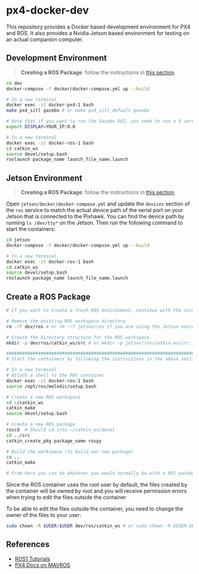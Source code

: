 # px4-docker-dev

This repository provides a Docker based development environment for PX4 and ROS. It also provides a Nvidia Jetson based environment for testing on an actual companion computer.

## Development Environment

> **Creating a ROS Package**: follow the instructions in [this section](#create-a-ros-package).

```bash
cd dev
docker-compose -f docker/docker-compose.yml up --build

# In a new terminal
docker exec -it docker-px4-1 bash
make px4_sitl gazebo # or make px4_sitl_default gazebo

# Note that if you want to run the Gazebo GUI, you need to run a X server on the host machine, and set the environment variable `DISPLAY` to the IP address of your host machine within the container. We recommend using MobaXterm on Windows, which has a built-in X server. You can find the IP address by hovering over the X server icon on the top right corner of the MobaXterm GUI. Then run the following command in the container before running `make px4_sitl gazebo`:
export DISPLAY=YOUR_IP:0.0

# In a new terminal
docker exec -it docker-ros-1 bash
cd catkin_ws
source devel/setup.bash
roslaunch package_name launch_file_name.launch
```

## Jetson Environment

> **Creating a ROS Package**: follow the instructions in [this section](#create-a-ros-package).

Open `jetson/docker/docker-compose.yml` and update the `devices` section of the `ros` service to match the actual device path of the serial port on your Jetson that is connected to the Pixhawk. You can find the device path by running `ls /dev/tty*` on the Jetson. Then run the following command to start the containers:

```bash
cd jetson
docker-compose -f docker/docker-compose.yml up --build

# In a new terminal
docker exec -it docker-ros-1 bash
cd catkin_ws
source devel/setup.bash
roslaunch package_name launch_file_name.launch
```

## Create a ROS Package

```bash
# If you want to create a fresh ROS environment, continue with the instructions below, otherwise skip to the comment with a line of hashes

# Remove the existing ROS workspace directory
rm -rf dev/ros # or rm -rf jetson/ros if you are using the Jetson environment

# Create the directory structure for the ROS workspace
mkdir -p dev/ros/catkin_ws/src # or mkdir -p jetson/ros/catkin_ws/src if you are using the Jetson environment

################################################################################
# Start the containers by following the instructions in the above sections

# In a new terminal
# Attach a shell to the ROS container
docker exec -it docker-ros-1 bash
source /opt/ros/melodic/setup.bash

# Create a new ROS workspace
cd ~/catkin_ws
catkin_make
source devel/setup.bash

# Create a new ROS package
roscd  # Should cd into ~/catkin_ws/devel
cd ../src
catkin_create_pkg package_name rospy

# Build the workspace (to build our new package)
cd ..
catkin_make

# From here you can do whatever you would normally do with a ROS package
```

Since the ROS container uses the root user by default, the files created by the container will be owned by root and you will receive permission errors when trying to edit the files outside the container

To be able to edit the files outside the container, you need to change the owner of the files to your user:

```bash
sudo chown -R $USER:$USER dev/ros/catkin_ws # or sudo chown -R $USER:$USER jetson/ros/catkin_ws if you are using the Jetson environment
```

## References

- [ROS1 Tutorials](https://wiki.ros.org/ROS/Tutorials)
- [PX4 Docs on MAVROS](https://docs.px4.io/main/en/ros/mavros_offboard_python.html)
